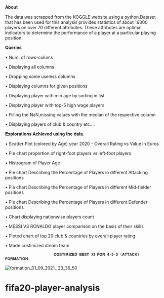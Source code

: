 𝐀𝐛𝐨𝐮𝐭

   The data was scrapped from the KOGGLE website using a python.Dataset that has been used for this analysis provides statistics of about 16000 players on over 70 different attributes. These attributes are optimal indicators to determine the performance of a player at a particular playing position.
   

𝐐𝐮𝐞𝐫𝐢𝐞𝐬

• Num. of rows-colums

• Displaying all columns

• Dropping some useless columns

• Displaying columns for given positions

• Displaying player with min age by sorting in list

• Displaying player with top-5 high wage players

• Filling the NaN,missing values with the median of the respective column

• Displaying players of club & country etc....


𝐄𝐱𝐩𝐥𝐨𝐫𝐚𝐭𝐢𝐨𝐧𝐬 𝐀𝐜𝐡𝐢𝐞𝐯𝐞𝐝 𝐮𝐬𝐢𝐧𝐠 𝐭𝐡𝐞 𝐝𝐚𝐭𝐚.


• Scatter Plot (colored by Age) year 2020 - Overall Rating vs Value in Euros

• Pie chart proportion of right-foot players vs left-foot players

• Histrogram of Player Age

• Pie chart Describing the Percentage of Players in different Attacking positions

• Pie chart Describing the Percentage of Players in different Mid-fielder positions

• Pie chart Describing the Percentage of Players in different Defender positions

• Chart displaying nationwise players count

• MESSI VS RONALDO player comparison on the basis of their skills

• Ploted chart of top 20 club & countries by overall player rating

• Made costimized dream team


                          𝐂𝐎𝐒𝐓𝐈𝐌𝐈𝐙𝐄𝐃 𝐁𝐄𝐒𝐓 𝐗𝐈 𝐅𝐎𝐑 𝟒-𝟑-𝟑 (𝐀𝐓𝐓𝐀𝐂𝐊) 𝐅𝐎𝐑𝐌𝐀𝐓𝐈𝐎𝐍.
![formation_01_09_2021_ 23_39_50](https://user-images.githubusercontent.com/78134745/131815738-ad782ef8-9481-47d3-9cee-d73e84d8951f.png)
# fifa20-player-analysis
